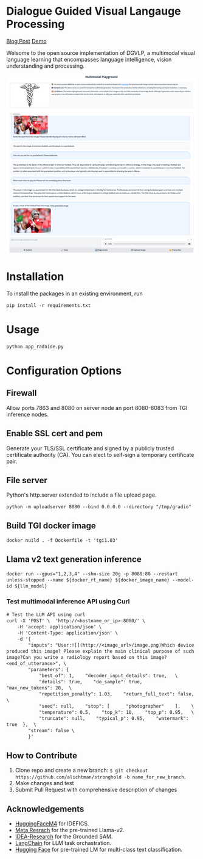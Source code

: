 # Dialogue Guided Visual Langauge Processing

[Blog Post]() [Demo](https://radaide.cavatar.info:7863)

Welsome to the open source implementation of DGVLP, a multimodal visual language learning  that encompasses language intelligence, vision understanding and processing. 

![Image](img/dgvlp_readme.png)

# Installation
To install the packages in an existing environment, run 
```
pip install -r requirements.txt
```

# Usage

```
python app_radaide.py
```

# Configuration Options

## Firewall

Allow ports 7863 and 8080 on server node an port 8080-8083 from TGI inference nodes.

## Enable SSL cert and pem

Generate your TLS/SSL certificate and signed by a publicly trusted certificate authority (CA). You can elect to self-sign a temporary certificate pair.


## File server
Python's http.server extended to include a file upload page.
```
python -m uploadserver 8080 --bind 0.0.0.0 --directory "/tmp/gradio"
```

## Build TGI docker image

```
docker nuild . -f Dockerfile -t 'tgi1.03'
```

## Llama v2 text generation inference

```
docker run --gpus="1,2,3,4" --shm-size 20g -p 8080:80 --restart unless-stopped --name ${docker_rt_name} ${docker_image_name} --model-id ${llm_model}
```

### Test multimodal inference API using Curl

```
# Test the LLM API using curl
curl -X 'POST' \  'http://<hostname_or_ip>:8080/' \  
    -H 'accept: application/json' \  
    -H 'Content-Type: application/json' \  
    -d '{  
        "inputs": "User:![](http://<image_url>/image.png)Which device produced this image? Please explain the main clinical purpose of such image?Can you write a radiology report based on this image?<end_of_utterance>", \
        "parameters": {    
            "best_of": 1,    "decoder_input_details": true,   \
            "details": true,    "do_sample": true,    "max_new_tokens": 20,  \
            "repetition_penalty": 1.03,    "return_full_text": false,    \
            "seed": null,    "stop": [      "photographer"    ],    \
            "temperature": 0.5,    "top_k": 10,    "top_p": 0.95,   \
            "truncate": null,    "typical_p": 0.95,    "watermark": true  },  \
        "stream": false \
        }'
```

**How to Contribute**
---

1. Clone repo and create a new branch: `$ git checkout https://github.com/alichtman/stronghold -b name_for_new_branch`.
2. Make changes and test
3. Submit Pull Request with comprehensive description of changes


**Acknowledgements**
---

+ [HuggingFaceM4](https://huggingface.co/HuggingFaceM4) for IDEFICS.
+ [Meta Resrach](https://huggingface.co/meta-llama) for the pre-trained Llama-v2.
+ [IDEA-Research](https://github.com/IDEA-Research/Grounded-Segment-Anything) for the Grounded SAM.
+ [LangChain](https://www.langchain.com/) for LLM task orchastration.
+ [Hugging Face](https://huggingface.co/distilbert-base-uncased-finetuned-sst-2-english) for pre-trained LM for multi-class text classification.
